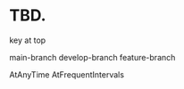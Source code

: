# TBD.
key at top

main-branch
develop-branch
feature-branch

AtAnyTime
AtFrequentIntervals

<branch>